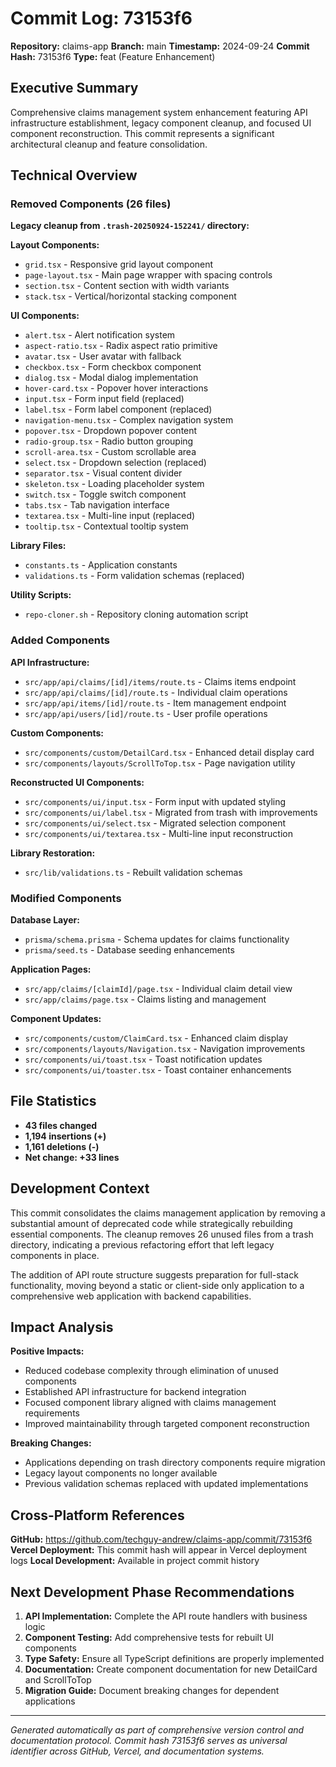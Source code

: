 # Commit Log: 73153f6

**Repository:** claims-app
**Branch:** main
**Timestamp:** 2024-09-24
**Commit Hash:** 73153f6
**Type:** feat (Feature Enhancement)

## Executive Summary

Comprehensive claims management system enhancement featuring API infrastructure establishment, legacy component cleanup, and focused UI component reconstruction. This commit represents a significant architectural cleanup and feature consolidation.

## Technical Overview

### Removed Components (26 files)
**Legacy cleanup from `.trash-20250924-152241/` directory:**

**Layout Components:**
- `grid.tsx` - Responsive grid layout component
- `page-layout.tsx` - Main page wrapper with spacing controls
- `section.tsx` - Content section with width variants
- `stack.tsx` - Vertical/horizontal stacking component

**UI Components:**
- `alert.tsx` - Alert notification system
- `aspect-ratio.tsx` - Radix aspect ratio primitive
- `avatar.tsx` - User avatar with fallback
- `checkbox.tsx` - Form checkbox component
- `dialog.tsx` - Modal dialog implementation
- `hover-card.tsx` - Popover hover interactions
- `input.tsx` - Form input field (replaced)
- `label.tsx` - Form label component (replaced)
- `navigation-menu.tsx` - Complex navigation system
- `popover.tsx` - Dropdown popover content
- `radio-group.tsx` - Radio button grouping
- `scroll-area.tsx` - Custom scrollable area
- `select.tsx` - Dropdown selection (replaced)
- `separator.tsx` - Visual content divider
- `skeleton.tsx` - Loading placeholder system
- `switch.tsx` - Toggle switch component
- `tabs.tsx` - Tab navigation interface
- `textarea.tsx` - Multi-line input (replaced)
- `tooltip.tsx` - Contextual tooltip system

**Library Files:**
- `constants.ts` - Application constants
- `validations.ts` - Form validation schemas (replaced)

**Utility Scripts:**
- `repo-cloner.sh` - Repository cloning automation script

### Added Components

**API Infrastructure:**
- `src/app/api/claims/[id]/items/route.ts` - Claims items endpoint
- `src/app/api/claims/[id]/route.ts` - Individual claim operations
- `src/app/api/items/[id]/route.ts` - Item management endpoint
- `src/app/api/users/[id]/route.ts` - User profile operations

**Custom Components:**
- `src/components/custom/DetailCard.tsx` - Enhanced detail display card
- `src/components/layouts/ScrollToTop.tsx` - Page navigation utility

**Reconstructed UI Components:**
- `src/components/ui/input.tsx` - Form input with updated styling
- `src/components/ui/label.tsx` - Migrated from trash with improvements
- `src/components/ui/select.tsx` - Migrated selection component
- `src/components/ui/textarea.tsx` - Multi-line input reconstruction

**Library Restoration:**
- `src/lib/validations.ts` - Rebuilt validation schemas

### Modified Components

**Database Layer:**
- `prisma/schema.prisma` - Schema updates for claims functionality
- `prisma/seed.ts` - Database seeding enhancements

**Application Pages:**
- `src/app/claims/[claimId]/page.tsx` - Individual claim detail view
- `src/app/claims/page.tsx` - Claims listing and management

**Component Updates:**
- `src/components/custom/ClaimCard.tsx` - Enhanced claim display
- `src/components/layouts/Navigation.tsx` - Navigation improvements
- `src/components/ui/toast.tsx` - Toast notification updates
- `src/components/ui/toaster.tsx` - Toast container enhancements

## File Statistics

- **43 files changed**
- **1,194 insertions (+)**
- **1,161 deletions (-)**
- **Net change: +33 lines**

## Development Context

This commit consolidates the claims management application by removing a substantial amount of deprecated code while strategically rebuilding essential components. The cleanup removes 26 unused files from a trash directory, indicating a previous refactoring effort that left legacy components in place.

The addition of API route structure suggests preparation for full-stack functionality, moving beyond a static or client-side only application to a comprehensive web application with backend capabilities.

## Impact Analysis

**Positive Impacts:**
- Reduced codebase complexity through elimination of unused components
- Established API infrastructure for backend integration
- Focused component library aligned with claims management requirements
- Improved maintainability through targeted component reconstruction

**Breaking Changes:**
- Applications depending on trash directory components require migration
- Legacy layout components no longer available
- Previous validation schemas replaced with updated implementations

## Cross-Platform References

**GitHub:** https://github.com/techguy-andrew/claims-app/commit/73153f6
**Vercel Deployment:** This commit hash will appear in Vercel deployment logs
**Local Development:** Available in project commit history

## Next Development Phase Recommendations

1. **API Implementation:** Complete the API route handlers with business logic
2. **Component Testing:** Add comprehensive tests for rebuilt UI components
3. **Type Safety:** Ensure all TypeScript definitions are properly implemented
4. **Documentation:** Create component documentation for new DetailCard and ScrollToTop
5. **Migration Guide:** Document breaking changes for dependent applications

---

*Generated automatically as part of comprehensive version control and documentation protocol.*
*Commit hash 73153f6 serves as universal identifier across GitHub, Vercel, and documentation systems.*